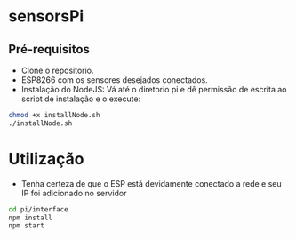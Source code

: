 # sensorsPi

## Pré-requisitos 
* Clone o repositorio.
* ESP8266 com os sensores desejados conectados.
* Instalação do NodeJS:
 Vá até o diretorio pi e dê permissão de escrita ao script de instalação e o execute:
```sh
chmod +x installNode.sh
./installNode.sh
```
# Utilização

* Tenha certeza de que o ESP está devidamente conectado a rede e seu IP foi adicionado no servidor
```sh
cd pi/interface
npm install
npm start
```



